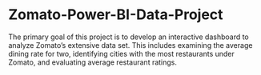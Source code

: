 # Zomato-Power-BI-Data-Project
The primary goal of this project is to develop an interactive dashboard to analyze Zomato’s extensive data set. This includes examining the average dining rate for two, identifying cities with the most restaurants under Zomato, and evaluating average restaurant ratings.
